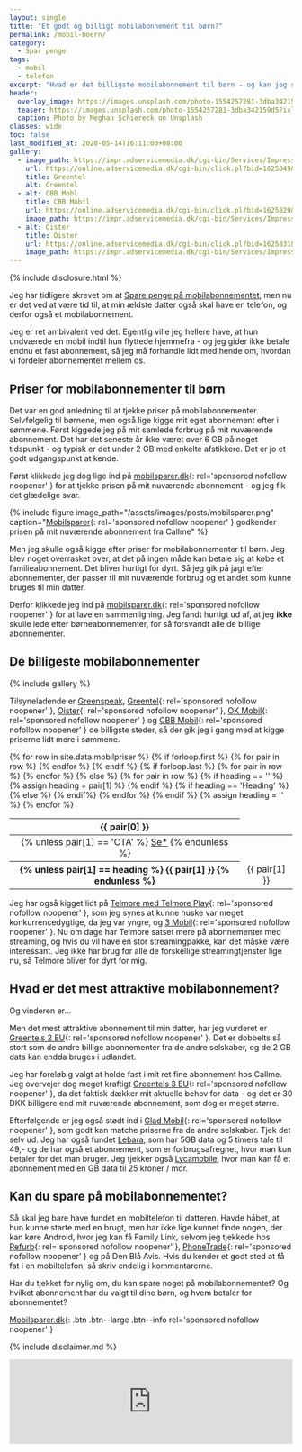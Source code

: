 ```yaml
---
layout: single
title: "Et godt og billigt mobilabonnement til børn?"
permalink: /mobil-boern/
category:
  - Spar penge
tags:
  - mobil
  - telefon
excerpt: "Hvad er det billigste mobilabonnement til børn - og kan jeg spare lidt på mit eget abonnement i forhold mit reelle forbrug?"
header:
  overlay_image: https://images.unsplash.com/photo-1554257281-3dba342159d5?ixlib=rb-1.2.1&ixid=eyJhcHBfaWQiOjEyMDd9&auto=format&fit=crop&w=1950&q=80
  teaser: https://images.unsplash.com/photo-1554257281-3dba342159d5?ixlib=rb-1.2.1&ixid=eyJhcHBfaWQiOjEyMDd9&auto=format&fit=crop&w=400&q=80
  caption: Photo by Meghan Schiereck on Unsplash
classes: wide
toc: false
last_modified_at: 2020-05-14T16:11:00+08:00
gallery:
  - image_path: https://impr.adservicemedia.dk/cgi-bin/Services/ImpressionService/Image.pl?bid=1625049&media_id=81507
    url: https://online.adservicemedia.dk/cgi-bin/click.pl?bid=1625049&media_id=81507
    title: Greentel
    alt: Greentel
  - alt: CBB Mobl
    title: CBB Mobil
    url: https://online.adservicemedia.dk/cgi-bin/click.pl?bid=1625829&media_id=81507
    image_path: https://impr.adservicemedia.dk/cgi-bin/Services/ImpressionService/Image.pl?bid=1625829&media_id=81507
  - alt: Oister
    title: Oister
    url: https://online.adservicemedia.dk/cgi-bin/click.pl?bid=1625831&media_id=81507
    image_path: https://impr.adservicemedia.dk/cgi-bin/Services/ImpressionService/Image.pl?bid=1625831&media_id=81507
---
```


{% include disclosure.html %}

Jeg har tidligere skrevet om at [Spare penge på mobilabonnementet](/mobilabonnement/), men nu er det ved at være tid til, at min ældste datter også skal have en telefon, og derfor også et mobilabonnement.

Jeg er ret ambivalent ved det. Egentlig ville jeg hellere have, at hun undværede en mobil indtil hun flyttede hjemmefra - og jeg gider ikke betale endnu et fast abonnement, så jeg må forhandle lidt med hende om, hvordan vi fordeler abonnementet mellem os.

## Priser for mobilabonnementer til børn

Det var en god anledning til at tjekke priser på mobilabonnementer. Selvfølgelig til børnene, men også lige kigge mit eget abonnement efter i sømmene. Først kiggede jeg på mit samlede forbrug på mit nuværende abonnement. Det har det seneste år ikke været over 6 GB på noget tidspunkt - og typisk er det under 2 GB med enkelte afstikkere. Det er jo et godt udgangspunkt at kende.

Først klikkede jeg dog lige ind på [mobilsparer.dk](https://www.partner-ads.com/dk/klikbanner.php?partnerid=28187&bannerid=56318){: rel='sponsored nofollow noopener' } for at tjekke prisen på mit nuværende abonnement - og jeg fik det glædelige svar.

{% include figure image_path="/assets/images/posts/mobilsparer.png" caption="[Mobilsparer](https://www.partner-ads.com/dk/klikbanner.php?partnerid=28187&bannerid=56318){: rel='sponsored nofollow noopener' } godkender prisen på mit nuværende abonnement fra Callme" %}

Men jeg skulle også kigge efter priser for mobilabonnementer til børn. Jeg blev noget overrasket over, at det på ingen måde kan betale sig at købe et familieabonnement. Det bliver hurtigt for dyrt. Så jeg gik på jagt efter abonnementer, der passer til mit nuværende forbrug og et andet som kunne bruges til min datter.

Derfor klikkede jeg ind på [mobilsparer.dk](https://www.partner-ads.com/dk/klikbanner.php?partnerid=28187&bannerid=56318){: rel='sponsored nofollow noopener' } for at lave en sammenligning. Jeg fandt hurtigt ud af, at jeg **ikke** skulle lede efter børneabonnementer, for så forsvandt alle de billige abonnementer.

## De billigeste mobilabonnementer

{% include gallery %}

Tilsyneladende er [Greenspeak](http://www.greenspeak.dk), [Greentel](/go/greentel/){: rel='sponsored nofollow noopener' }, [Oister](/go/oister/){: rel='sponsored nofollow noopener' }, [OK Mobil](/go/ok-mobil/){: rel='sponsored nofollow noopener' } og [CBB Mobil](/go/cbb/){: rel='sponsored nofollow noopener' } de billigste steder, så der gik jeg i gang med at kigge priserne lidt mere i sømmene.

<table class="table" class="wide">
  {% for row in site.data.mobilpriser %}
    {% if forloop.first %}
    <thead>
    <tr align="center">
      {% for pair in row %}
        <th>{{ pair[0] }}</th>
      {% endfor %}
    </tr>
    </thead>
    {% endif %}
    {% if forloop.last %}
    <tr align="center">
      {% for pair in row %}
      <td>
        {% unless pair[1] == 'CTA' %}
          <a href="{{ pair[1] | relative_url }}" class="btn btn--large btn--success">Se*</a>
        {% endunless %}
      </td>
      {% endfor %}
    </tr>
    {% else %}
    <tr align="center">
      {% for pair in row %}
        {% if heading == '' %}
          {% assign heading = pair[1] %}
        {% endif %}
        {% if heading == 'Heading' %}
          <th>
            {% unless pair[1] == heading %}
            {{ pair[1] }}
            {% endunless %}
          </th>
        {% else %}
          <td>{{ pair[1] }}</td>
        {% endif%}
      {% endfor %}
    </tr>
    {% endif %}
    {% assign heading = '' %}
  {% endfor %}
</table>

Jeg har også kigget lidt på [Telmore med Telmore Play](/go/telmore/){: rel='sponsored nofollow noopener' }, som jeg synes at kunne huske var meget konkurrencedygtige, da jeg var yngre, og [3 Mobil](/go/3mobil/){: rel='sponsored nofollow noopener' }. Nu om dage har Telmore satset mere på abonnementer med streaming, og hvis du vil have en stor streamingpakke, kan det måske være interessant. Jeg ikke har brug for alle de forskellige streamingtjenster lige nu, så Telmore bliver for dyrt for mig.

## Hvad er det mest attraktive mobilabonnement?

Og vinderen er...

Men det mest attraktive abonnement til min datter, har jeg vurderet er [Greentels 2 EU](/go/greentel/){: rel='sponsored nofollow noopener' }. Det er dobbelts så stort som de andre billige abonnementer fra de andre selskaber, og de 2 GB data kan endda bruges i udlandet.

Jeg har foreløbig valgt at holde fast i mit ret fine abonnement hos Callme. Jeg overvejer dog meget kraftigt [Greentels 3 EU](/go/greentel/){: rel='sponsored nofollow noopener' }, da det faktisk dækker mit aktuelle behov for data - og det er 30 DKK billigere end mit nuværende abonnement, som dog er meget større.

Efterfølgende er jeg også stødt ind i [Glad Mobil](/go/gladmobil/){: rel='sponsored nofollow noopener' }, som godt kan matche priserne fra de andre selskaber. Tjek det selv ud. Jeg har også fundet [Lebara](https://mobile.lebara.com/dk/da/), som har 5GB data og 5 timers tale til 49,- og de har også et abonnement, som er forbrugsafregnet, hvor man kun betaler for det man bruger. Jeg tjekker også [Lycamobile](https://www.lycamobile.dk/da/), hvor man kan få et abonnement med en GB data til 25 kroner / mdr.

## Kan du spare på mobilabonnementet?

Så skal jeg bare have fundet en mobiltelefon til datteren. Havde håbet, at hun kunne starte med en brugt, men har ikke lige kunnet finde nogen, der kan køre Android, hvor jeg kan få Family Link, selvom jeg tjekkede hos [Refurb](https://track.adtraction.com/t/t?a=1412065217&as=1484466027&t=2&tk=1){: rel='sponsored nofollow noopener' }, [PhoneTrade](https://online.adservicemedia.dk/cgi-bin/click.pl?pid=31656&cid=7686&productGroup=Phonetrade&media_id=81507){: rel='sponsored nofollow noopener' } og på Den Blå Avis. Hvis du kender et godt sted at få fat i en mobiltelefon, så skriv endelig i kommentarerne.

Har du tjekket for nylig om, du kan spare noget på mobilabonnementet? Og hvilket abonnement har du valgt til dine børn, og hvem betaler for abonnementet?

[Mobilsparer.dk](https://www.partner-ads.com/dk/klikbanner.php?partnerid=28187&bannerid=56318){: .btn .btn--large .btn--info rel='sponsored nofollow noopener' }

{% include disclaimer.md %}

<script type="text/javascript" src="https://static.ascontentcloud.com/comparisonfeed/resources/js/iframeResizer.min.js"></script>
<iframe id="as-comparison-iframe-1021376776" style="border: none; width: 1px; min-width: 100%; overflow: hidden; " scrolling="no" src="https://feed.ascontentcloud.com/cgi-bin/publisher/comparisoniFramePreview.pl?feed=mobileprices-16052020" onload="iFrameResize({heightCalculationMethod: 'taggedElement', checkOrigin: false}, this);"></iframe>
